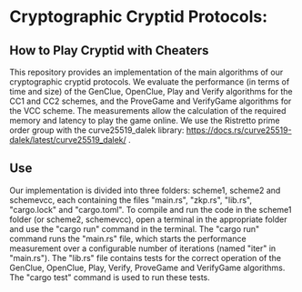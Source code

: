 # Cryptographic Cryptid Protocols:
## How to Play Cryptid with Cheaters
This repository provides an implementation of the main algorithms of our cryptographic cryptid protocols.
We evaluate the performance (in terms of time and size) of the GenClue, OpenClue, Play and Verify algorithms for the CC1 and CC2 schemes, and the ProveGame and VerifyGame algorithms for the VCC scheme. The measurements allow the calculation of the required memory and latency to play the game online.
We use the Ristretto prime order group with the curve25519_dalek library: https://docs.rs/curve25519-dalek/latest/curve25519_dalek/ .

## Use
Our implementation is divided into three folders: scheme1, scheme2 and schemevcc, each containing the files "main.rs", "zkp.rs", "lib.rs", "cargo.lock" and "cargo.toml".
To compile and run the code in the scheme1 folder (or scheme2, schemevcc), open a terminal in the appropriate folder and use the "cargo run" command in the terminal.
The "cargo run" command runs the "main.rs" file, which starts the performance measurement over a configurable number of iterations (named "iter" in "main.rs").
The "lib.rs" file contains tests for the correct operation of the GenClue, OpenClue, Play, Verify, ProveGame and VerifyGame algorithms. The "cargo test" command is used to run these tests.

